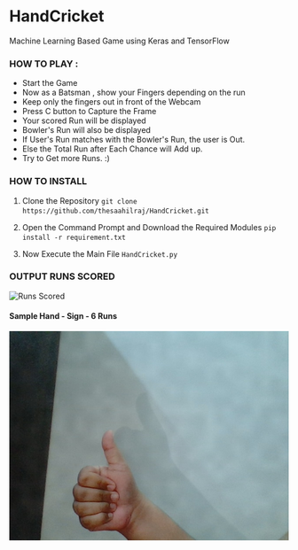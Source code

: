 # HandCricket
Machine Learning Based Game using Keras and TensorFlow

### HOW TO PLAY :
- Start the Game
- Now as a Batsman , show your Fingers depending on the run
- Keep only the fingers out in front of the Webcam
- Press C button to Capture the Frame
- Your scored Run will be displayed
- Bowler's Run will also be displayed
- If User's Run matches with the Bowler's Run, the user is Out.
- Else the Total Run after Each Chance will Add up.
- Try to Get more Runs. :)


### HOW TO INSTALL
1. Clone the Repository
` git clone https://github.com/thesaahilraj/HandCricket.git `

2. Open the Command Prompt and Download the Required Modules 
` pip install -r requirement.txt `

3. Now Execute the Main File
` HandCricket.py `


### OUTPUT RUNS SCORED

![Runs Scored](https://media.giphy.com/media/VozLBnE2QBWYerleX2/giphy.gif)

#### Sample Hand - Sign - 6 Runs

![User-Image](User-image-Run.jpg)